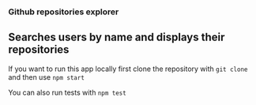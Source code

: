 ### Github repositories explorer

## Searches users by name and displays their repositories

If you want to run this app locally first clone the repository with `git clone` and then use `npm start`

You can also run tests with `npm test`

